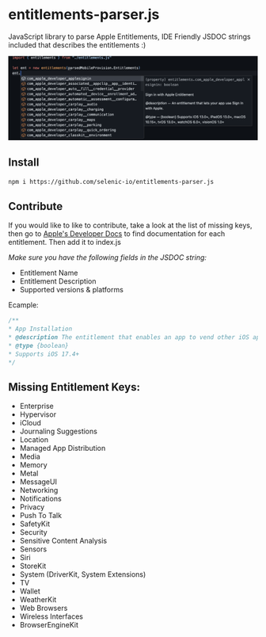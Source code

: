 # entitlements-parser.js
JavaScript library to parse Apple Entitlements, IDE Friendly JSDOC strings included that describes the entitlements :)

![Screenshot](https://github.com/selenic-io/entitlements-parser.js/blob/f4e4382448f6fb71cce73f5ba59e0c26d343f1ec/screenshot.png)

## Install

```bash
npm i https://github.com/selenic-io/entitlements-parser.js
```


## Contribute
If you would like to like to contribute, take a look at the list of missing keys, then go to [Apple's Developer Docs](https://developer.apple.com/documentation/bundleresources/entitlements?language=objc) to find documentation for each entitlement. Then add it to index.js

*Make sure you have the following fields in the JSDOC string:*
* Entitlement Name
* Entitlement Description
* Supported versions & platforms

Ecample:
```javascript
/**
* App Installation
* @description The entitlement that enables an app to vend other iOS apps as an alternative app marketplace.
* @type {boolean}
* Supports iOS 17.4+
*/
```


## Missing Entitlement Keys:
* Enterprise
* Hypervisor
* iCloud
* Journaling Suggestions
* Location
* Managed App Distribution
* Media
* Memory
* Metal
* MessageUI
* Networking
* Notifications
* Privacy
* Push To Talk
* SafetyKit
* Security
* Sensitive Content Analysis
* Sensors
* Siri
* StoreKit
* System (DriverKit, System Extensions)
* TV
* Wallet
* WeatherKit
* Web Browsers
* Wireless Interfaces
* BrowserEngineKit
